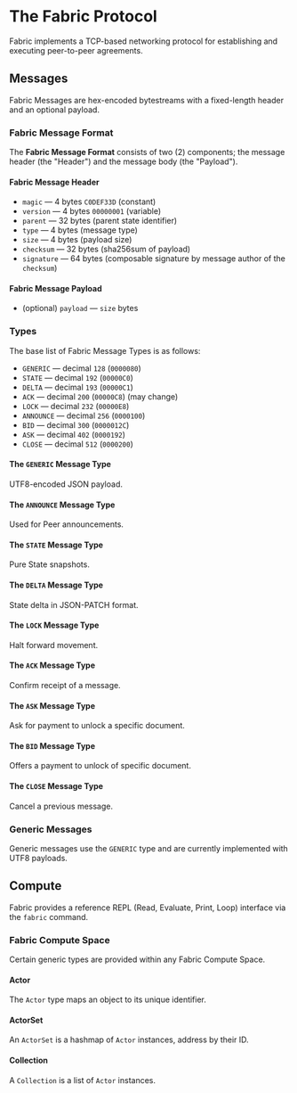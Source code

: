 # The Fabric Protocol
Fabric implements a TCP-based networking protocol for establishing and executing peer-to-peer agreements.

## Messages
Fabric Messages are hex-encoded bytestreams with a fixed-length header and an optional payload.

### Fabric Message Format
The **Fabric Message Format** consists of two (2) components; the message header (the "Header") and the message body (the "Payload").

#### Fabric Message Header
- `magic` — 4 bytes `C0DEF33D` (constant)
- `version` — 4 bytes `00000001` (variable)
- `parent` — 32 bytes (parent state identifier)
- `type` — 4 bytes (message type)
- `size` — 4 bytes (payload size)
- `checksum` — 32 bytes (sha256sum of payload)
- `signature` — 64 bytes (composable signature by message author of the `checksum`)

#### Fabric Message Payload
- (optional) `payload` — `size` bytes

### Types
The base list of Fabric Message Types is as follows:

- `GENERIC` — decimal `128` (`0000080`)
- `STATE` — decimal `192` (`00000C0`)
- `DELTA` — decimal `193` (`00000C1`)
- `ACK` — decimal `200` (`00000C8`) (may change)
- `LOCK` — decimal `232` (`00000E8`)
- `ANNOUNCE` — decimal `256` (`0000100`)
- `BID` — decimal `300` (`0000012C`)
- `ASK` — decimal `402` (`0000192`)
- `CLOSE` — decimal `512` (`0000200`)

#### The `GENERIC` Message Type
UTF8-encoded JSON payload.

#### The `ANNOUNCE` Message Type
Used for Peer announcements.

#### The `STATE` Message Type
Pure State snapshots.

#### The `DELTA` Message Type
State delta in JSON-PATCH format.

#### The `LOCK` Message Type
Halt forward movement.

#### The `ACK` Message Type
Confirm receipt of a message.

#### The `ASK` Message Type
Ask for payment to unlock a specific document.

#### The `BID` Message Type
Offers a payment to unlock of specific document.

#### The `CLOSE` Message Type
Cancel a previous message.

### Generic Messages
Generic messages use the `GENERIC` type and are currently implemented with UTF8 payloads.

## Compute
Fabric provides a reference REPL (Read, Evaluate, Print, Loop) interface via the `fabric` command.

### Fabric Compute Space
Certain generic types are provided within any Fabric Compute Space.

#### Actor
The `Actor` type maps an object to its unique identifier.

#### ActorSet
An `ActorSet` is a hashmap of `Actor` instances, address by their ID.

#### Collection
A `Collection` is a list of `Actor` instances.
